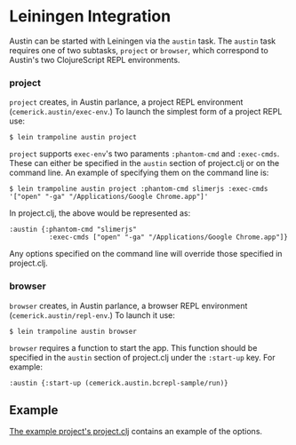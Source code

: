 # Leiningen Integration

Austin can be started with Leiningen via the `austin` task. The `austin` task requires one of two subtasks, `project` or `browser`, which correspond to Austin's two ClojureScript REPL environments.

### project

`project` creates, in Austin parlance, a project REPL environment (`cemerick.austin/exec-env`.) To launch the simplest form of a project REPL use:

    $ lein trampoline austin project

`project` supports `exec-env`'s two paraments `:phantom-cmd` and `:exec-cmds`. These can either be specified in the `austin` section of project.clj or on the command line. An example of specifying them on the command line is:

    $ lein trampoline austin project :phantom-cmd slimerjs :exec-cmds '["open" "-ga" "/Applications/Google Chrome.app"]'

In project.clj, the above would be represented as:

    :austin {:phantom-cmd "slimerjs"
              :exec-cmds ["open" "-ga" "/Applications/Google Chrome.app"]}
                 
Any options specified on the command line will override those specified in project.clj.                 
                 
### browser

`browser` creates, in Austin parlance, a browser REPL environment (`cemerick.austin/repl-env`.) To launch it use:

    $ lein trampoline austin browser
    
`browser` requires a function to start the app. This function should be specified in the `austin` section of project.clj under the `:start-up` key. For example:

    :austin {:start-up (cemerick.austin.bcrepl-sample/run)}

## Example

[The example project's project.clj](browser-connected-repl-sample/project.clj) contains an example of the options.
